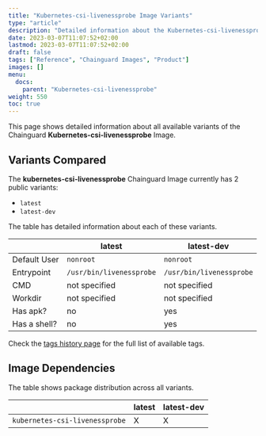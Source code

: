 ```yaml
---
title: "Kubernetes-csi-livenessprobe Image Variants"
type: "article"
description: "Detailed information about the Kubernetes-csi-livenessprobeChainguard Image variants"
date: 2023-03-07T11:07:52+02:00
lastmod: 2023-03-07T11:07:52+02:00
draft: false
tags: ["Reference", "Chainguard Images", "Product"]
images: []
menu:
  docs:
    parent: "Kubernetes-csi-livenessprobe"
weight: 550
toc: true
---
```


This page shows detailed information about all available variants of the Chainguard **Kubernetes-csi-livenessprobe** Image.

## Variants Compared
The **kubernetes-csi-livenessprobe** Chainguard Image currently has 2 public variants: 

- `latest`
- `latest-dev`

The table has detailed information about each of these variants.

|              | latest                   | latest-dev               |
|--------------|--------------------------|--------------------------|
| Default User | `nonroot`                | `nonroot`                |
| Entrypoint   | `/usr/bin/livenessprobe` | `/usr/bin/livenessprobe` |
| CMD          | not specified            | not specified            |
| Workdir      | not specified            | not specified            |
| Has apk?     | no                       | yes                      |
| Has a shell? | no                       | yes                      |

Check the [tags history page](/chainguard/chainguard-images/reference/kubernetes-csi-livenessprobe/tags_history/) for the full list of available tags.
## Image Dependencies
The table shows package distribution across all variants.

|                                | latest | latest-dev |
|--------------------------------|--------|------------|
| `kubernetes-csi-livenessprobe` | X      | X          |
